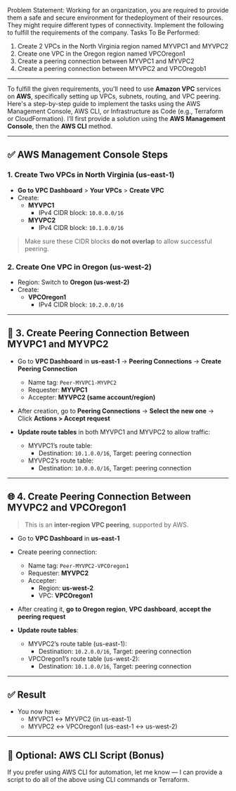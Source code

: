  Problem Statement:
 Working for an organization, you are required to provide them a safe and secure environment for thedeployment of their resources. They might require different types of connectivity. Implement the following to fulfill the requirements of the company.
 Tasks To Be Performed:
 1. Create 2 VPCs in the North Virginia region named MYVPC1 and MYVPC2
 2. Create one VPC in the Oregon region named VPCOregon1
 3. Create a peering connection between MYVPC1 and MYVPC2
 4. Create a peering connection between MYVPC2 and VPCOregob1
---
To fulfill the given requirements, you'll need to use **Amazon VPC** services on **AWS**, specifically setting up VPCs, subnets, routing, and VPC peering. Here's a step-by-step guide to implement the tasks using the AWS Management Console, AWS CLI, or Infrastructure as Code (e.g., Terraform or CloudFormation). I’ll first provide a solution using the **AWS Management Console**, then the **AWS CLI** method.

---

## ✅ **AWS Management Console Steps**

### **1. Create Two VPCs in North Virginia (us-east-1)**

- **Go to VPC Dashboard** > **Your VPCs** > **Create VPC**
- Create:
  - **MYVPC1**
    - IPv4 CIDR block: `10.0.0.0/16`
  - **MYVPC2**
    - IPv4 CIDR block: `10.1.0.0/16`

> Make sure these CIDR blocks **do not overlap** to allow successful peering.

### **2. Create One VPC in Oregon (us-west-2)**

- Region: Switch to **Oregon (us-west-2)**
- Create:
  - **VPCOregon1**
    - IPv4 CIDR block: `10.2.0.0/16`

---

## 🔗 **3. Create Peering Connection Between MYVPC1 and MYVPC2**

- Go to **VPC Dashboard** in **us-east-1** → **Peering Connections** → **Create Peering Connection**
  - Name tag: `Peer-MYVPC1-MYVPC2`
  - Requester: **MYVPC1**
  - Accepter: **MYVPC2 (same account/region)**

- After creation, go to **Peering Connections** → **Select the new one** → Click **Actions > Accept request**

- **Update route tables** in both MYVPC1 and MYVPC2 to allow traffic:
  - MYVPC1’s route table:
    - Destination: `10.1.0.0/16`, Target: peering connection
  - MYVPC2’s route table:
    - Destination: `10.0.0.0/16`, Target: peering connection

---

## 🌐 **4. Create Peering Connection Between MYVPC2 and VPCOregon1**

> This is an **inter-region VPC peering**, supported by AWS.

- Go to **VPC Dashboard** in **us-east-1**
- Create peering connection:
  - Name tag: `Peer-MYVPC2-VPCOregon1`
  - Requester: **MYVPC2**
  - Accepter:
    - Region: **us-west-2**
    - VPC: **VPCOregon1**

- After creating it, **go to Oregon region**, **VPC dashboard**, **accept the peering request**

- **Update route tables**:
  - MYVPC2’s route table (us-east-1):
    - Destination: `10.2.0.0/16`, Target: peering connection
  - VPCOregon1’s route table (us-west-2):
    - Destination: `10.1.0.0/16`, Target: peering connection

---

## ✅ **Result**

- You now have:
  - MYVPC1 ↔ MYVPC2 (in us-east-1)
  - MYVPC2 ↔ VPCOregon1 (us-east-1 ↔ us-west-2)

---

## 🧠 Optional: AWS CLI Script (Bonus)

If you prefer using AWS CLI for automation, let me know — I can provide a script to do all of the above using CLI commands or Terraform.
